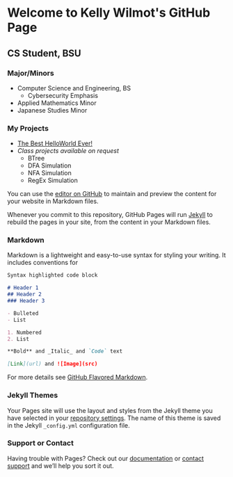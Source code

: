 # Welcome to Kelly Wilmot's GitHub Page
## CS Student, BSU

### Major/Minors
* Computer Science and Engineering, BS
  * Cybersecurity Emphasis
* Applied Mathematics Minor
* Japanese Studies Minor

### My Projects
* [The Best HelloWorld Ever!](https://github.com/kcwilmot/hello-world/)
* *Class projects available on request*
  * BTree
  * DFA Simulation
  * NFA Simulation
  * RegEx Simulation
  
 
You can use the [editor on GitHub](https://github.com/kcwilmot/kcwilmot.github.io/edit/master/index.md) to maintain and preview the content for your website in Markdown files.

Whenever you commit to this repository, GitHub Pages will run [Jekyll](https://jekyllrb.com/) to rebuild the pages in your site, from the content in your Markdown files.

### Markdown

Markdown is a lightweight and easy-to-use syntax for styling your writing. It includes conventions for

```markdown
Syntax highlighted code block

# Header 1
## Header 2
### Header 3

- Bulleted
- List

1. Numbered
2. List

**Bold** and _Italic_ and `Code` text

[Link](url) and ![Image](src)
```

For more details see [GitHub Flavored Markdown](https://guides.github.com/features/mastering-markdown/).

### Jekyll Themes

Your Pages site will use the layout and styles from the Jekyll theme you have selected in your [repository settings](https://github.com/kcwilmot/kcwilmot.github.io/settings). The name of this theme is saved in the Jekyll `_config.yml` configuration file.

### Support or Contact

Having trouble with Pages? Check out our [documentation](https://help.github.com/categories/github-pages-basics/) or [contact support](https://github.com/contact) and we’ll help you sort it out.
